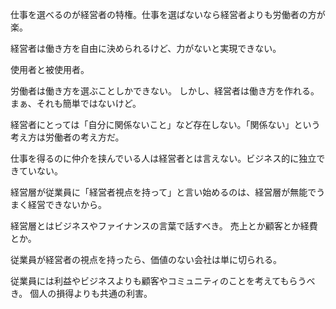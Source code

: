 仕事を選べるのが経営者の特権。仕事を選ばないなら経営者よりも労働者の方が楽。

経営者は働き方を自由に決められるけど、力がないと実現できない。

使用者と被使用者。

労働者は働き方を選ぶことしかできない。
しかし、経営者は働き方を作れる。まぁ、それも簡単ではないけど。

経営者にとっては「自分に関係ないこと」など存在しない。「関係ない」という考え方は労働者の考え方だ。

仕事を得るのに仲介を挟んでいる人は経営者とは言えない。ビジネス的に独立できていない。

経営層が従業員に「経営者視点を持って」と言い始めるのは、経営層が無能でうまく経営できないから。

経営層とはビジネスやファイナンスの言葉で話すべき。
売上とか顧客とか経費とか。

従業員が経営者の視点を持ったら、価値のない会社は単に切られる。

従業員には利益やビジネスよりも顧客やコミュニティのことを考えてもらうべき。
個人の損得よりも共通の利害。
